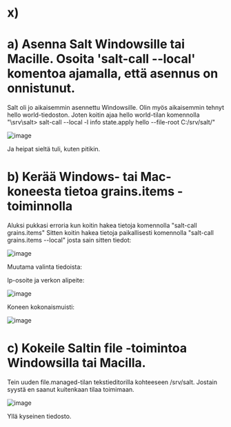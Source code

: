 # x) 


# a) Asenna Salt Windowsille tai Macille. Osoita 'salt-call --local' komentoa ajamalla, että asennus on onnistunut.

Salt oli jo aikaisemmin asennettu Windowsille. Olin myös aikaisemmin tehnyt hello world-tiedoston. Joten koitin ajaa hello world-tilan komennolla 
"\srv\salt> salt-call --local -l info state.apply hello --file-root C:/srv/salt/"

![image](https://github.com/LeeviHuttunen/Palvelintenhallinta/assets/165004822/862486e1-753e-4e24-9504-e41d9a51a8ef)

 Ja heipat sieltä tuli, kuten pitikin.


 # b) Kerää Windows- tai Mac-koneesta tietoa grains.items -toiminnolla

Aluksi pukkasi erroria kun koitin hakea tietoja komennolla "salt-call grains.items" Sitten koitin hakea tietoja paikallisesti komennolla "salt-call grains.items --local"
josta sain sitten tiedot:

![image](https://github.com/LeeviHuttunen/Palvelintenhallinta/assets/165004822/060de9e1-d382-4ee3-8faa-ff424c31211c)

Muutama valinta tiedoista:

Ip-osoite ja verkon alipeite:

![image](https://github.com/LeeviHuttunen/Palvelintenhallinta/assets/165004822/8725cc6e-0735-4b55-9d94-34f5014a61f5)

Koneen kokonaismuisti:

![image](https://github.com/LeeviHuttunen/Palvelintenhallinta/assets/165004822/2805b03d-8e41-4ccc-98e7-2640f52ca013)


# c)  Kokeile Saltin file -toimintoa Windowsilla tai Macilla.

Tein uuden file.managed-tilan tekstieditorilla kohteeseen /srv/salt. Jostain syystä en saanut kuitenkaan tilaa toimimaan. 

![image](https://github.com/LeeviHuttunen/Palvelintenhallinta/assets/165004822/5e4a0f66-b2cf-4753-b8f2-4593422ceac3)

Yllä kyseinen tiedosto.




